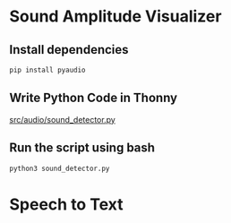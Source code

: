 # Sound Amplitude Visualizer
## Install dependencies
```bash
pip install pyaudio
```
## Write Python Code in Thonny
[src/audio/sound_detector.py](https://github.com/pohyuwei0111/RaspberryPi_Project/blob/d33a6f0e1460d569a0acfe2d5bbfc11f3cc40c40/src/audio/sound_detector.py)

## Run the script using bash
```bash
python3 sound_detector.py
```
# Speech to Text
